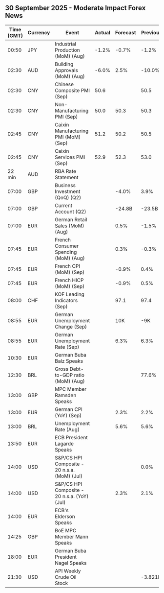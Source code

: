 ## 30 September 2025 - Moderate Impact Forex News

| Time (GMT) | Currency | Event | Actual | Forecast | Previous |
|------|----------|-------|--------|----------|----------|
| 00:50 | JPY | Industrial Production (MoM) (Aug) | -1.2% | -0.7% | -1.2% |
| 02:30 | AUD | Building Approvals (MoM) (Aug) | -6.0% | 2.5% | -10.0% |
| 02:30 | CNY | Chinese Composite PMI (Sep) | 50.6 |  | 50.5 |
| 02:30 | CNY | Non-Manufacturing PMI (Sep) | 50.0 | 50.3 | 50.3 |
| 02:45 | CNY | Caixin Manufacturing PMI (MoM) (Sep) | 51.2 | 50.2 | 50.5 |
| 02:45 | CNY | Caixin Services PMI (Sep) | 52.9 | 52.3 | 53.0 |
| 22 min | AUD | RBA Rate Statement |  |  |  |
| 07:00 | GBP | Business Investment (QoQ) (Q2) |  | -4.0% | 3.9% |
| 07:00 | GBP | Current Account (Q2) |  | -24.8B | -23.5B |
| 07:00 | EUR | German Retail Sales (MoM) (Aug) |  | 0.5% | -1.5% |
| 07:45 | EUR | French Consumer Spending (MoM) (Aug) |  | 0.3% | -0.3% |
| 07:45 | EUR | French CPI (MoM) (Sep) |  | -0.9% | 0.4% |
| 07:45 | EUR | French HICP (MoM) (Sep) |  | -0.9% | 0.5% |
| 08:00 | CHF | KOF Leading Indicators (Sep) |  | 97.1 | 97.4 |
| 08:55 | EUR | German Unemployment Change (Sep) |  | 10K | -9K |
| 08:55 | EUR | German Unemployment Rate (Sep) |  | 6.3% | 6.3% |
| 10:30 | EUR | German Buba Balz Speaks |  |  |  |
| 12:30 | BRL | Gross Debt-to-GDP ratio (MoM) (Aug) |  |  | 77.6% |
| 13:00 | GBP | MPC Member Ramsden Speaks |  |  |  |
| 13:00 | EUR | German CPI (YoY) (Sep) |  | 2.3% | 2.2% |
| 13:00 | BRL | Unemployment Rate (Aug) |  | 5.6% | 5.6% |
| 13:50 | EUR | ECB President Lagarde Speaks |  |  |  |
| 14:00 | USD | S&P/CS HPI Composite - 20 n.s.a. (MoM) (Jul) |  |  | 0.0% |
| 14:00 | USD | S&P/CS HPI Composite - 20 n.s.a. (YoY) (Jul) |  | 2.3% | 2.1% |
| 14:00 | EUR | ECB's Elderson Speaks |  |  |  |
| 14:25 | GBP | BoE MPC Member Mann Speaks |  |  |  |
| 18:00 | EUR | German Buba President Nagel Speaks |  |  |  |
| 21:30 | USD | API Weekly Crude Oil Stock |  |  | -3.821M |
